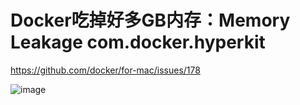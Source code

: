 # Docker吃掉好多GB内存：Memory Leakage com.docker.hyperkit

https://github.com/docker/for-mac/issues/178

![image](https://user-images.githubusercontent.com/14041622/54080554-72cae680-432d-11e9-92af-9b06fc221643.png)
